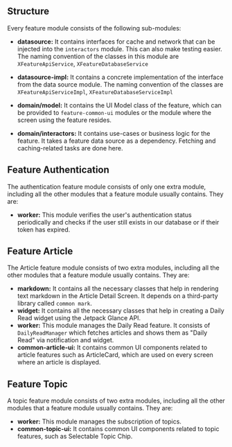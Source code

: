 ## Structure
Every feature module consists of the following sub-modules:

- **datasource:** It contains interfaces for cache and network that can be injected into the `interactors` module. This can also make testing easier. The naming convention of the classes in this module are `XFeatureApiService`, `XFeatureDatabaseService`

- **datasource-impl:** It contains a concrete implementation of the interface from the data source module. The naming convention of the classes are `XFeatureApiServiceImpl`, `XFeatureDatabaseServiceImpl`

- **domain/model:** It contains the UI Model class of the feature, which can be provided to `feature-common-ui` modules or the module where the screen using the feature resides.

- **domain/interactors:** It contains use-cases or business logic for the feature. It takes a feature data source as a dependency. Fetching and caching-related tasks are done here. 

## Feature Authentication
The authentication feature module consists of only one extra module, including all the other modules that a feature module usually contains. They are:

- **worker:** This module verifies the user's authentication status periodically and checks if the user still exists in our database or if their token has expired.

## Feature Article
The Article feature module consists of two extra modules, including all the other modules that a feature module usually contains. They are:

- **markdown:** It contains all the necessary classes that help in rendering text markdown in the Article Detail Screen. It depends on a third-party library called `common mark`.
- **widget:** It contains all the necessary classes that help in creating a Daily Read widget using the Jetpack Glance API.
- **worker:** This module manages the Daily Read feature. It consists of `DailyReadManager` which fetches articles and shows them as "Daily Read" via notification and widget.
- **common-article-ui:** It contains common UI components related to article features such as ArticleCard, which are used on every screen where an article is displayed.

## Feature Topic
A topic feature module consists of two extra modules, including all the other modules that a feature module usually contains. They are:

- **worker:** This module manages the subscription of topics.
- **common-topic-ui:** It contains common UI components related to topic features, such as Selectable Topic Chip.
